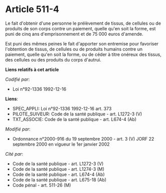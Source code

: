 # Article 511-4

Le fait d'obtenir d'une personne le prélèvement de tissus, de cellules ou de produits de son corps contre un paiement, quelle
qu'en soit la forme, est puni de cinq ans d'emprisonnement et de 75 000 euros d'amende.

Est puni des mêmes peines le fait d'apporter son entremise pour favoriser l'obtention de tissus, de cellules ou de produits
humains contre un paiement, quelle qu'en soit la forme, ou de céder à titre onéreux des tissus, des cellules ou des produits
du corps d'autrui.

**Liens relatifs à cet article**

_Codifié par_:

  - Loi n°92-1336 1992-12-16

**Liens**:

  - SPEC_APPLI: Loi n°92-1336 1992-12-16 art. 373
  - PILOTE_SUIVEUR: Code de la santé publique - art. L1272-3 (V)
  - TXT_ASSOCIE: Code de la santé publique - art. L674-4 (Ab)

_Modifié par_:

  - Ordonnance n°2000-916 du 19 septembre 2000 - art. 3 (V) JORF 22 septembre 2000 en vigueur le 1er janvier 2002

_Cité par_:

  - Code de la santé publique - art. L1272-3 (V)
  - Code de la santé publique - art. L1274-3 (M)
  - Code de la santé publique - art. L674-4 (Ab)
  - Code de la santé publique - art. L675-18 (Ab)
  - Code pénal - art. 511-26 (M)
